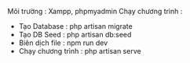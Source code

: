 Môi trường : Xampp, phpmyadmin
Chạy chương trình :
+ Tạo Database : php artisan migrate
+ Tạo DB Seed : php artisan db:seed
+ Biên dịch file : npm run dev
+ Chạy chương trình : php artisan serve
